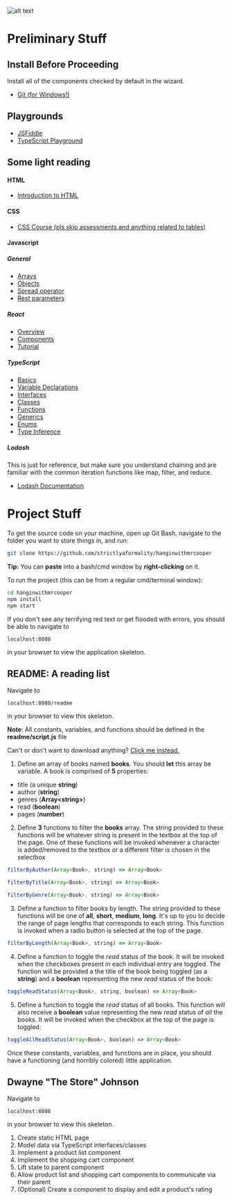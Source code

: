 ![alt text](http://static.tvtropes.org/pmwiki/pub/images/hangin_with_mr_cooper.jpg "Hangin' with Mr. Cooper")

# Preliminary Stuff
## Install Before Proceeding
Install all of the components checked by default in the wizard.
+ [Git (for Windows!)](https://git-scm.com/download/win)
## Playgrounds
+ [JSFiddle](http://jsfiddle.net/)
+ [TypeScript Playground](http://www.typescriptlang.org/play/)
## Some light reading
#### HTML
+ [Introduction to HTML](https://developer.mozilla.org/en-US/docs/Learn/HTML/Introduction_to_HTML)

#### CSS
+ [CSS Course (pls skip assessments and anything related to tables)](https://developer.mozilla.org/en-US/docs/Learn/CSS)

#### Javascript
##### General
+ [Arrays](https://developer.mozilla.org/en-US/docs/Web/JavaScript/Reference/Global_Objects/Array)
+ [Objects](https://developer.mozilla.org/en-US/docs/Web/JavaScript/Reference/Global_Objects/Object)
+ [Spread operator](https://developer.mozilla.org/en-US/docs/Web/JavaScript/Reference/Operators/Spread_operator)
+ [Rest parameters](https://developer.mozilla.org/en-US/docs/Web/JavaScript/Reference/Functions/rest_parameters)

##### React
+ [Overview](https://reactjs.org/docs/react-api.html)
+ [Components](https://reactjs.org/docs/react-component.html)
+ [Tutorial](https://reactjs.org/tutorial/tutorial.html)

##### TypeScript
+ [Basics](https://www.typescriptlang.org/docs/handbook/basic-types.html)
+ [Variable Declarations](https://www.typescriptlang.org/docs/handbook/variable-declarations.html)
+ [Interfaces](https://www.typescriptlang.org/docs/handbook/interfaces.html)
+ [Classes](https://www.typescriptlang.org/docs/handbook/classes.html)
+ [Functions](https://www.typescriptlang.org/docs/handbook/functions.html)
+ [Generics](https://www.typescriptlang.org/docs/handbook/generics.html)
+ [Enums](https://www.typescriptlang.org/docs/handbook/enums.html)
+ [Type Inference](https://www.typescriptlang.org/docs/handbook/type-inference.html)

##### Lodash
This is just for reference, but make sure you understand chaining and are familiar with the common iteration functions like map, filter, and reduce.
+ [Lodash Documentation](https://lodash.com/docs/)

# Project Stuff

To get the source code on your machine, open up Git Bash, navigate to the folder you want to store things in, and run:
```bash
git clone https://github.com/strictlyaformality/hanginwithmrcooper
```
**Tip:** You can **paste** into a bash/cmd window by **right-clicking** on it.

To run the project (this can be from a regular cmd/terminal window):
```bash
cd hanginwithmrcooper
npm install
npm start
```

If you don't see any terrifying red text or get flooded with errors, you should be able to navigate to
``` 
localhost:8080
```
in your browser to view the application skeleton.

## README: A reading list
Navigate to
```
localhost:8080/readme
```
in your browser to view this skeleton.

**Note**: All constants, variables, and functions should be defined in the **readme/script.js** file

Can't or don't want to download anything? [Click me instead.](https://jsfiddle.net/dedpahn/8wankyqs/31/)

1. Define an array of books named **books**. You should **let** this array be variable. A book is comprised of **5** properties: 
  + title (a unique **string**)
  + author (**string**)
  + genres (**Array&lt;string&gt;**)
  + read (**boolean**)
  + pages (**number**)
2. Define **3** functions to filter the **books** array. The string provided to these functions will be whatever string is present in the textbox at the top of the page. One of these functions will be invoked whenever a character is added/removed to the textbox or a different filter is chosen in the selectbox 
```javascript 
filterByAuthor(Array<Book>, string) => Array<Book> 
```
```javascript
filterByTitle(Array<Book>, string) => Array<Book>
``` 
```javascript
filterByGenre(Array<Book>, string) => Array<Book>
```
3. Define a function to filter books by length. The string provided to these functions will be one of **all**, **short**, **medium**, **long**. It's up to you to decide the range of page lengths that corresponds to each string. This function is invoked when a radio button is selected at the top of the page.
```javascript
filterByLength(Array<Book>, string) => Array<Book>
```
4. Define a function to toggle the *read* status of the book. It will be invoked when the checkboxes present in each individual entry are toggled. The function will be provided a the title of the book being toggled (as a **string**) and a **boolean** representing the new *read* status of the book:
```javascript
toggleReadStatus(Array<Book>, string, boolean) => Array<Book>
```
5. Define a function to toggle the *read* status of all books. This function will also receive a **boolean** value representing the new *read* status of *all* the books. It will be invoked when the checkbox at the top of the page is toggled:
```javascript
toggleAllReadStatus(Array<Book>, boolean) => Array<Book>
```

Once these constants, variables, and functions are in place, you should have a functioning (and horribly colored) little application.


## Dwayne "The Store" Johnson

Navigate to  
```
localhost:8080
```
in your browser to view this skeleton.

1. Create static HTML page
2. Model data via TypeScript interfaces/classes
3. Implement a product list component
4. Implement the shopping cart component
5. Lift state to parent component
6. Allow product list and shopping cart components to communicate via their parent
7. (Optional) Create a component to display and edit a product's rating
